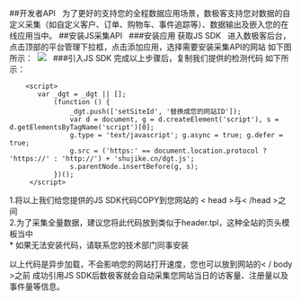 ##开发者API  
为了更好的支持您的全程数据应用场景，数极客支持您对数据的自定义采集（如自定义客户、订单、购物车、事件追踪等）、数据输出及嵌入您的在线应用当中。
##安装JS采集API   
###安装应用 获取JS SDK   
进入数极客后台，点击顶部的平台管理下拉框，点击添加应用，选择需要安装采集API的网站 如下图所示： 
![](http://www.shujike.com/images/buzhou.jpg)  
###引入JS SDK
完成以上步骤后，复制我们提供的检测代码 如下所示：
    
        <script>
           var _dgt = _dgt || [];
               (function () {
                   _dgt.push(['setSiteId', '替换成您的网站ID']);
                   var d = document, g = d.createElement('script'), s = d.getElementsByTagName('script')[0];
                   g.type = 'text/javascript'; g.async = true; g.defer = true;
                   g.src = ('https:' == document.location.protocol ? 'https://' : 'http://') + 'shujike.cn/dgt.js';
                   s.parentNode.insertBefore(g, s);
               })();
         </script> 
           
 1.将以上我们给您提供的JS SDK代码COPY到您网站的 < head >与< /head >之间  
 2.为了采集全量数据，建议您将此代码放到类似于header.tpl，这种全站的页头模板当中  
 * 如果无法安装代码，请联系您的技术部门同事安装  
 
以上代码是异步加载，不会影响您的网站打开速度，您也可以放到网站的< / body >之前 成功引用JS SDK后数极客就会自动采集您网站当日的访客量、注册量以及事件量等信息。

